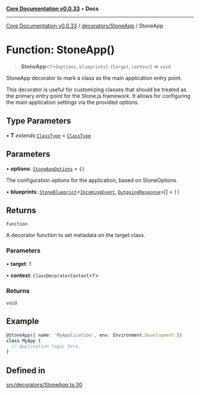 [**Core Documentation v0.0.33**](../../../README.md) • **Docs**

***

[Core Documentation v0.0.33](../../../modules.md) / [decorators/StoneApp](../README.md) / StoneApp

# Function: StoneApp()

> **StoneApp**\<`T`\>(`options`, `blueprints`): (`target`, `context`) => `void`

StoneApp decorator to mark a class as the main application entry point.

This decorator is useful for customizing classes that should be treated as the primary entry point for the Stone.js framework.
It allows for configuring the main application settings via the provided options.

## Type Parameters

• **T** *extends* [`ClassType`](../../../definitions/type-aliases/ClassType.md) = [`ClassType`](../../../definitions/type-aliases/ClassType.md)

## Parameters

• **options**: [`StoneAppOptions`](../interfaces/StoneAppOptions.md) = `{}`

The configuration options for the application, based on StoneOptions.

• **blueprints**: [`StoneBlueprint`](../../../options/StoneBlueprint/interfaces/StoneBlueprint.md)\<[`IncomingEvent`](../../../events/IncomingEvent/classes/IncomingEvent.md), [`OutgoingResponse`](../../../events/OutgoingResponse/classes/OutgoingResponse.md)\>[] = `[]`

## Returns

`Function`

A decorator function to set metadata on the target class.

### Parameters

• **target**: `T`

• **context**: `ClassDecoratorContext`\<`T`\>

### Returns

`void`

## Example

```typescript
@StoneApp({ name: 'MyApplication', env: Environment.Development })
class MyApp {
  // Application logic here.
}
```

## Defined in

[src/decorators/StoneApp.ts:30](https://github.com/stonemjs/core/blob/077f74fd791b5cd8637e1ab41cbefa238af9d384/src/decorators/StoneApp.ts#L30)
